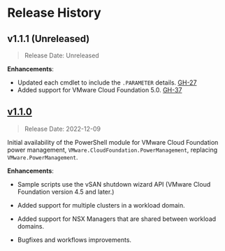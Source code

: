 # Release History

## v1.1.1 (Unreleased)

> Release Date: Unreleased

**Enhancements**:

- Updated each cmdlet to include the `.PARAMETER` details. [GH-27](https://github.com/vmware/powershell-module-for-vmware-cloud-foundation-power-management/pull/27)
- Added support for VMware Cloud Foundation 5.0. [GH-37](https://github.com/vmware/powershell-module-for-vmware-cloud-foundation-power-management/pull/37)

## [v1.1.0](https://github.com/vmware/powershell-module-for-vmware-cloud-foundation-power-management/releases/tag/v1.1.0)

> Release Date: 2022-12-09

Initial availability of the PowerShell module for VMware Cloud Foundation power management, `VMware.CloudFoundation.PowerManagement`, replacing `VMware.PowerManagement`.

**Enhancements**:

- Sample scripts use the vSAN shutdown wizard API (VMware Cloud Foundation version 4.5 and later.)

- Added support for multiple clusters in a workload domain.

- Added support for NSX Managers that are shared between workload domains.

- Bugfixes and workflows improvements.
